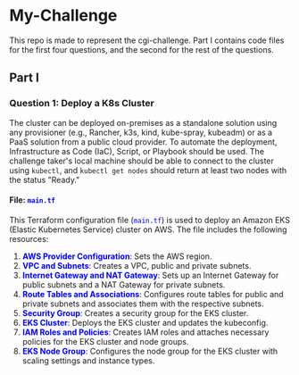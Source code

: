 # My-Challenge

This repo is made to represent the cgi-challenge. Part I contains code files for the first four questions, and the second for the rest of the questions.

## Part I

### Question 1: Deploy a K8s Cluster

The cluster can be deployed on-premises as a standalone solution using any provisioner (e.g., Rancher, k3s, kind, kube-spray, kubeadm) or as a PaaS solution from a public cloud provider. To automate the deployment, Infrastructure as Code (IaC), Script, or Playbook should be used. The challenge taker's local machine should be able to connect to the cluster using `kubectl`, and `kubectl get nodes` should return at least two nodes with the status "Ready."

#### File: <span style="color:blue">`main.tf`</span>

This Terraform configuration file (<span style="color:blue">`main.tf`</span>) is used to deploy an Amazon EKS (Elastic Kubernetes Service) cluster on AWS. The file includes the following resources:

1. <span style="color:blue">**AWS Provider Configuration**</span>: Sets the AWS region.
2. <span style="color:blue">**VPC and Subnets**</span>: Creates a VPC, public and private subnets.
3. <span style="color:blue">**Internet Gateway and NAT Gateway**</span>: Sets up an Internet Gateway for public subnets and a NAT Gateway for private subnets.
4. <span style="color:blue">**Route Tables and Associations**</span>: Configures route tables for public and private subnets and associates them with the respective subnets.
5. <span style="color:blue">**Security Group**</span>: Creates a security group for the EKS cluster.
6. <span style="color:blue">**EKS Cluster**</span>: Deploys the EKS cluster and updates the kubeconfig.
7. <span style="color:blue">**IAM Roles and Policies**</span>: Creates IAM roles and attaches necessary policies for the EKS cluster and node groups.
8. <span style="color:blue">**EKS Node Group**</span>: Configures the node group for the EKS cluster with scaling settings and instance types.
